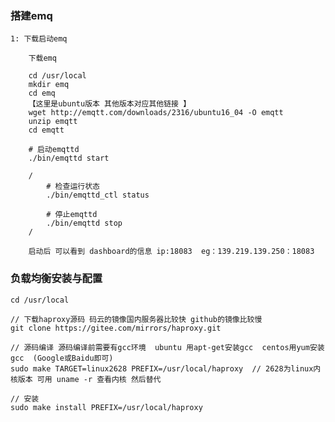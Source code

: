 ### 搭建emq

	1: 下载启动emq
	
		下载emq
		
		cd /usr/local
		mkdir emq
		cd emq
		【这里是ubuntu版本 其他版本对应其他链接	】
		wget http://emqtt.com/downloads/2316/ubuntu16_04 -O emqtt
		unzip emqtt
		cd emqtt
		
		# 启动emqttd
		./bin/emqttd start
		
		/
			# 检查运行状态
			./bin/emqttd_ctl status

			# 停止emqttd
			./bin/emqttd stop
		/
		
		启动后 可以看到 dashboard的信息 ip:18083  eg：139.219.139.250：18083
		
### 负载均衡安装与配置

	
	cd /usr/local
	
	// 下载haproxy源码 码云的镜像国内服务器比较快 github的镜像比较慢 
	git clone https://gitee.com/mirrors/haproxy.git
	
	// 源码编译 源码编译前需要有gcc环境  ubuntu 用apt-get安装gcc  centos用yum安装gcc  (Google或Baidu即可)
	sudo make TARGET=linux2628 PREFIX=/usr/local/haproxy  // 2628为linux内核版本 可用 uname -r 查看内核 然后替代
	
	// 安装
	sudo make install PREFIX=/usr/local/haproxy
	
	
	
		